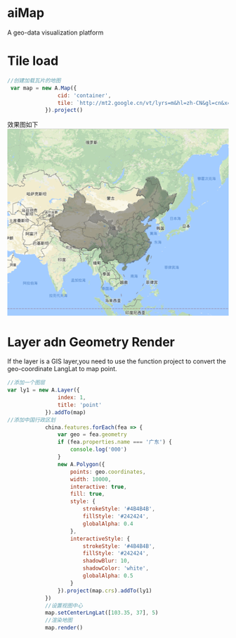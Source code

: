 # aiMap
A geo-data visualization platform
# Tile load
```javascript
//创建加载瓦片的地图
 var map = new A.Map({
                cid: 'container',
                tile: `http://mt2.google.cn/vt/lyrs=m&hl=zh-CN&gl=cn&x={0}&y={1}&z={2}`
            }).project()
```
效果图如下
![效果图](https://github.com/BuggMaker/aiMap/blob/master/resources/img/geo-json.png)
# Layer adn Geometry Render
If the layer is a GIS layer,you need to use the function project to convert the geo-coordinate LangLat to map point.
```javascript
//添加一个图层
var ly1 = new A.Layer({
                index: 1,
                title: 'point'
            }).addTo(map)
//添加中国行政区划
            china.features.forEach(fea => {
                var geo = fea.geometry
                if (fea.properties.name === '广东') {
                    console.log('000')
                }
                new A.Polygon({
                    points: geo.coordinates,
                    width: 10000,
                    interactive: true,
                    fill: true,
                    style: {
                        strokeStyle: '#4B4B4B',
                        fillStyle: '#242424',
                        globalAlpha: 0.4
                    },
                    interactiveStyle: {
                        strokeStyle: '#4B4B4B',
                        fillStyle: '#242424',
                        shadowBlur: 10,
                        shadowColor: 'white',
                        globalAlpha: 0.5
                    }
                }).project(map.crs).addTo(ly1)
            })
            //设置视图中心
            map.setCenterLngLat([103.35, 37], 5)
            //渲染地图
            map.render()
```
